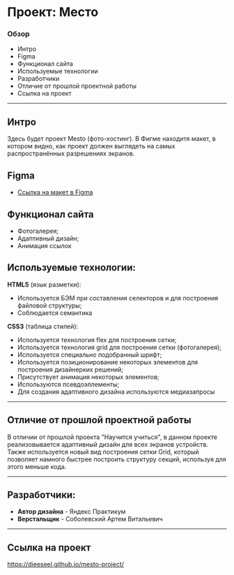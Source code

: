 # Проект: Место

### Обзор
* Интро
* Figma
* Функционал сайта
* Используемые технологии
* Разработчики
* Отличие от прошлой проектной работы
* Ссылка на проект

***

## Интро

Здесь будет проект Mesto (фото-хостинг).
В Фигме находитя макет, в котором видно, как проект должен выглядеть на самых распространённых разрешениях экранов.


## Figma

* [Ссылка на макет в Figma](https://www.figma.com/file/5S2WSbEFL6awjVWJ0NWL8Q/Sprint-3_-Russia-_-desktop-mobile?node-id=28503%3A0)


## Функционал сайта

- Фотогалерея;
- Адаптивный дизайн;
- Анимация ссылок

## Используемые технологии:

**HTML5** (язык разметки):

- Используется БЭМ при составления селекторов и для построения файловой структуры;
- Соблюдается семантика


**CSS3** (таблица стилей):
- Используется технология flex для построения сетки;
- Используется технология grid для построения сетки (фотогалерея);
- Используется специально подобранный шрифт;
- Используется позиционирование некоторых элементов для построения дизайнерких решений;
- Присутствует анимация некоторых элементов;
- Используются псевдоэллементы;
- Для создания адаптивного дизайна используются медиазапросы

***

## Отличие от прошлой проектной работы
В отличии от прошлой проекта "Научится учиться", в данном проекте реализовывается адаптивный дизайн для всех экранов устройств. Также используется новый вид построения сетки Grid, который позволяет намного быстрее построить структуру секций, используя для этого меньше кода.

***

## Разработчики:

- **Автор дизайна** - Яндекс Практикум
- **Верстальщик** - Соболевский Артем Витальевич

***

## Ссылка на проект

https://dieeseel.github.io/mesto-project/
